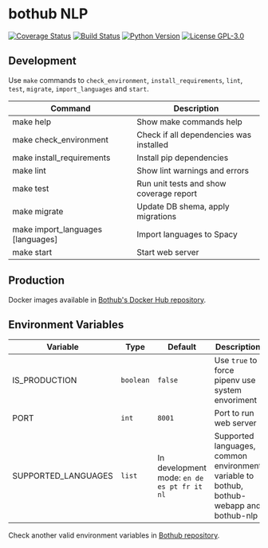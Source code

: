 # bothub NLP

[![Coverage Status](https://coveralls.io/repos/github/push-flow/bothub-nlp/badge.svg?branch=master)](https://coveralls.io/github/push-flow/bothub-nlp?branch=master) [![Build Status](https://travis-ci.org/push-flow/bothub-nlp.svg?branch=master)](https://travis-ci.org/push-flow/bothub-nlp) [![Python Version](https://img.shields.io/badge/python-3.6-blue.svg)](https://www.python.org/) [![License GPL-3.0](https://img.shields.io/badge/license-%20GPL--3.0-yellow.svg)](https://github.com/push-flow/bothub/blob/master/LICENSE)


## Development

Use ```make``` commands to ```check_environment```, ```install_requirements```, ```lint```, ```test```, ```migrate```, ```import_languages``` and ```start```.

| Command | Description |
|--|--|
| make help | Show make commands help
| make check_environment | Check if all dependencies was installed
| make install_requirements | Install pip dependencies
| make lint | Show lint warnings and errors
| make test | Run unit tests and show coverage report
| make migrate | Update DB shema, apply migrations
| make import_languages [languages] | Import languages to Spacy
| make start | Start web server

## Production

Docker images available in [Bothub's Docker Hub repository](https://hub.docker.com/r/ilha/bothub/).


## Environment Variables

| Variable | Type | Default | Description |
|--|--|--|--|
| IS_PRODUCTION | ```boolean``` | ```false``` | Use ```true``` to force pipenv use system envoriment
| PORT | ```int``` | ```8001``` | Port to run web server
| SUPPORTED_LANGUAGES | ```list``` | In development mode: ```en de es pt fr it nl``` | Supported languages, common environment variable to bothub, bothub-webapp and bothub-nlp

Check another valid environment variables in [Bothub repository](https://github.com/push-flow/bothub/).
